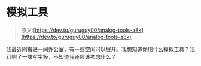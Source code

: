 # 模拟工具

> 原文:[https://dev.to/guruguy00/analog-tools-a8k](https://dev.to/guruguy00/analog-tools-a8k)

我最近刚搬进一间办公室，有一些空间可以展开。我想知道你用什么模拟工具？我订购了一块写字板，不知道我还应该考虑什么？